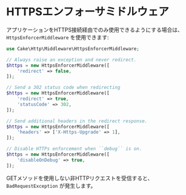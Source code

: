 # HTTPSエンフォーサミドルウェア

アプリケーションをHTTPS接続経由でのみ使用できるようにする場合は、
`HttpsEnforcerMiddleware` を使用できます:

``` php
use Cake\Http\Middleware\HttpsEnforcerMiddleware;

// Always raise an exception and never redirect.
$https = new HttpsEnforcerMiddleware([
    'redirect' => false,
]);

// Send a 302 status code when redirecting
$https = new HttpsEnforcerMiddleware([
    'redirect' => true,
    'statusCode' => 302,
]);

// Send additional headers in the redirect response.
$https = new HttpsEnforcerMiddleware([
    'headers' => ['X-Https-Upgrade' => 1],
]);

// Disable HTTPs enforcement when ``debug`` is on.
$https = new HttpsEnforcerMiddleware([
    'disableOnDebug' => true,
]);
```

GETメソッドを使用しない非HTTPリクエストを受信すると、 `BadRequestException` が発生します。
